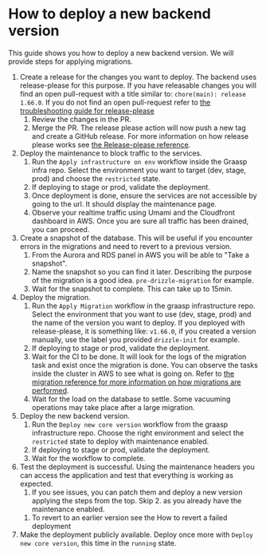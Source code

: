 
# How to deploy a new backend version

This guide shows you how to deploy a new backend version.
We will provide steps for applying migrations.

1. Create a release for the changes you want to deploy. The backend uses release-please for this purpose. If you have releasable changes you will find an open pull-request with a title similar to: `chore(main): release 1.66.0`. If you do not find an open pull-request refer to [the troubleshooting guide for release-please](./references/release-please.md#fix-release-please)
   1. Review the changes in the PR.
   1. Merge the PR. The release please action will now push a new tag and create a GitHub release. For more information on how release please works see [the Release-please reference](./reference/release-please.md).
1. Deploy the maintenance to block traffic to the services.
   1. Run the `Apply infrastructure on env` workflow inside the Graasp infra repo. Select the environment you want to target (dev, stage, prod) and choose the `restricted` state.
   1. If deploying to stage or prod, validate the deployment.
   1. Once deployment is done, ensure the services are not accessible by going to the url. It should display the maintenance page.
   1. Observe your realtime traffic using Umami and the Cloudfront dashboard in AWS. Once you are sure all traffic has been drained, you can proceed.
1. Create a snapshot of the database. This will be useful if you encounter errors in the migrations and need to revert to a previous version.
   1. From the Aurora and RDS panel in AWS you will be able to "Take a snapshot".
   1. Name the snapshot so you can find it later. Describing the purpose of the migration is a good idea. `pre-drizzle-migration` for example.
   1. Wait for the snapshot to complete. This can take up to 15min.
1. Deploy the migration.
   1. Run the `Apply Migration` workflow in the graasp infrastructure repo. Select the environment that you want to use (dev, stage, prod) and the name of the version you want to deploy. If you deployed with release-please, it is something like: `v1.66.0`, if you created a version manually, use the label you provided `drizzle-init` for example.
   1. If deploying to stage or prod, validate the deployment.
   1. Wait for the CI to be done. It will look for the logs of the migration task and exist once the migration is done. You can observe the tasks inside the cluster in AWS to see what is going on. Refer to [the migration reference for more information on how migrations are performed](./architecture/devops.md).
   1. Wait for the load on the database to settle. Some vacuuming operations may take place after a large migration.
1. Deploy the new backend version.
   1. Run the `Deploy new core version` workflow from the graasp infrastructure repo. Choose the right environment and select the `restricted` state to deploy with maintenance enabled.
   1. If deploying to stage or prod, validate the deployment.
   1. Wait for the workflow to complete.
1. Test the deployment is successful. Using the maintenance headers you can access the application and test that everything is working as expected.
   1. If you see issues, you can patch them and deploy a new version applying the steps from the top. Skip 2. as you already have the maintenance enabled.
   <!-- TODO: add how to revert a failed deployment-->
   1. To revert to an earlier version see the How to revert a failed deployment
1. Make the deployment publicly available. Deploy once more with `Deploy new core version`, this time in the `running` state.
